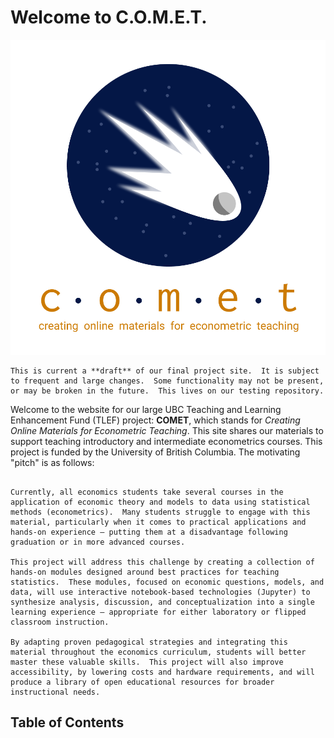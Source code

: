 # Welcome to C.O.M.E.T.

![logo](media/logo_1.png)

```{warning}
This is current a **draft** of our final project site.  It is subject to frequent and large changes.  Some functionality may not be present, or may be broken in the future.  This lives on our testing repository.
```

Welcome to the website for our large UBC Teaching and Learning Enhancement Fund (TLEF) project: **COMET**, which stands for _Creating Online Materials for Econometric Teaching_.  This site shares our materials to support teaching introductory and intermediate econometrics courses.  This project is funded by the University of British Columbia.  The motivating "pitch" is as follows:

```{admonition}  Project Outline

Currently, all economics students take several courses in the application of economic theory and models to data using statistical methods (econometrics).  Many students struggle to engage with this material, particularly when it comes to practical applications and hands-on experience – putting them at a disadvantage following graduation or in more advanced courses.

This project will address this challenge by creating a collection of hands-on modules designed around best practices for teaching statistics.  These modules, focused on economic questions, models, and data, will use interactive notebook-based technologies (Jupyter) to synthesize analysis, discussion, and conceptualization into a single learning experience – appropriate for either laboratory or flipped classroom instruction.

By adapting proven pedagogical strategies and integrating this material throughout the economics curriculum, students will better master these valuable skills.  This project will also improve accessibility, by lowering costs and hardware requirements, and will produce a library of open educational resources for broader instructional needs.
```

## Table of Contents

```{tableofcontents}
```
